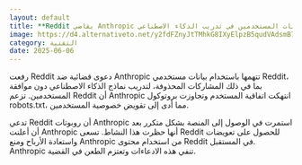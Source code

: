 ```yaml
---
layout: default
title: **Reddit يقاضي Anthropic لاستخدام بيانات المستخدمين في تدريب الذكاء الاصطناعي**
image: https://d4.alternativeto.net/y2fdFZnyJtTMhkG8IXyElpzB5qudVAdsmB7QRkx377A/rs:fill:1520:760:0/g:ce:0:0/YWJzOi8vZGlzdC9jb250ZW50LzE3NDkxNjUyMjA1MDcucG5n.png
category: التقنية
date: 2025-06-06
---
```


رفعت Reddit دعوى قضائية ضد Anthropic تتهمها باستخدام بيانات مستخدمي Reddit، بما في ذلك المشاركات المحذوفة، لتدريب نماذج الذكاء الاصطناعي دون موافقة المستخدمين. تزعم Reddit أن Anthropic انتهكت اتفاقية المستخدم وتجاوزت بروتوكول robots.txt، مما أدى إلى تقويض خصوصية المستخدمين.

تدعي Reddit أن روبوتات Anthropic استمرت في الوصول إلى المنصة بشكل متكرر بعد أن أعلنت Anthropic أنها حظرت هذا النشاط. تسعى Reddit للحصول على تعويضات واستعادة الأرباح ومنع Anthropic من استخدام محتوى Reddit في المستقبل. Anthropic تنفي هذه الادعاءات وتعتزم الطعن في القضية.
